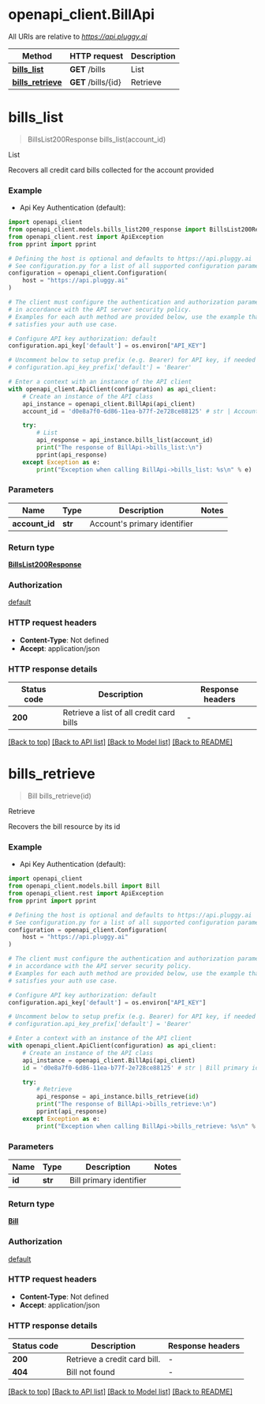 # openapi_client.BillApi

All URIs are relative to *https://api.pluggy.ai*

Method | HTTP request | Description
------------- | ------------- | -------------
[**bills_list**](BillApi.md#bills_list) | **GET** /bills | List
[**bills_retrieve**](BillApi.md#bills_retrieve) | **GET** /bills/{id} | Retrieve


# **bills_list**
> BillsList200Response bills_list(account_id)

List

Recovers all credit card bills collected for the account provided

### Example

* Api Key Authentication (default):

```python
import openapi_client
from openapi_client.models.bills_list200_response import BillsList200Response
from openapi_client.rest import ApiException
from pprint import pprint

# Defining the host is optional and defaults to https://api.pluggy.ai
# See configuration.py for a list of all supported configuration parameters.
configuration = openapi_client.Configuration(
    host = "https://api.pluggy.ai"
)

# The client must configure the authentication and authorization parameters
# in accordance with the API server security policy.
# Examples for each auth method are provided below, use the example that
# satisfies your auth use case.

# Configure API key authorization: default
configuration.api_key['default'] = os.environ["API_KEY"]

# Uncomment below to setup prefix (e.g. Bearer) for API key, if needed
# configuration.api_key_prefix['default'] = 'Bearer'

# Enter a context with an instance of the API client
with openapi_client.ApiClient(configuration) as api_client:
    # Create an instance of the API class
    api_instance = openapi_client.BillApi(api_client)
    account_id = 'd0e8a7f0-6d86-11ea-b77f-2e728ce88125' # str | Account's primary identifier

    try:
        # List
        api_response = api_instance.bills_list(account_id)
        print("The response of BillApi->bills_list:\n")
        pprint(api_response)
    except Exception as e:
        print("Exception when calling BillApi->bills_list: %s\n" % e)
```



### Parameters


Name | Type | Description  | Notes
------------- | ------------- | ------------- | -------------
 **account_id** | **str**| Account&#39;s primary identifier | 

### Return type

[**BillsList200Response**](BillsList200Response.md)

### Authorization

[default](../README.md#default)

### HTTP request headers

 - **Content-Type**: Not defined
 - **Accept**: application/json

### HTTP response details

| Status code | Description | Response headers |
|-------------|-------------|------------------|
**200** | Retrieve a list of all credit card bills |  -  |

[[Back to top]](#) [[Back to API list]](../README.md#documentation-for-api-endpoints) [[Back to Model list]](../README.md#documentation-for-models) [[Back to README]](../README.md)

# **bills_retrieve**
> Bill bills_retrieve(id)

Retrieve

Recovers the bill resource by its id

### Example

* Api Key Authentication (default):

```python
import openapi_client
from openapi_client.models.bill import Bill
from openapi_client.rest import ApiException
from pprint import pprint

# Defining the host is optional and defaults to https://api.pluggy.ai
# See configuration.py for a list of all supported configuration parameters.
configuration = openapi_client.Configuration(
    host = "https://api.pluggy.ai"
)

# The client must configure the authentication and authorization parameters
# in accordance with the API server security policy.
# Examples for each auth method are provided below, use the example that
# satisfies your auth use case.

# Configure API key authorization: default
configuration.api_key['default'] = os.environ["API_KEY"]

# Uncomment below to setup prefix (e.g. Bearer) for API key, if needed
# configuration.api_key_prefix['default'] = 'Bearer'

# Enter a context with an instance of the API client
with openapi_client.ApiClient(configuration) as api_client:
    # Create an instance of the API class
    api_instance = openapi_client.BillApi(api_client)
    id = 'd0e8a7f0-6d86-11ea-b77f-2e728ce88125' # str | Bill primary identifier

    try:
        # Retrieve
        api_response = api_instance.bills_retrieve(id)
        print("The response of BillApi->bills_retrieve:\n")
        pprint(api_response)
    except Exception as e:
        print("Exception when calling BillApi->bills_retrieve: %s\n" % e)
```



### Parameters


Name | Type | Description  | Notes
------------- | ------------- | ------------- | -------------
 **id** | **str**| Bill primary identifier | 

### Return type

[**Bill**](Bill.md)

### Authorization

[default](../README.md#default)

### HTTP request headers

 - **Content-Type**: Not defined
 - **Accept**: application/json

### HTTP response details

| Status code | Description | Response headers |
|-------------|-------------|------------------|
**200** | Retrieve a credit card bill. |  -  |
**404** | Bill not found |  -  |

[[Back to top]](#) [[Back to API list]](../README.md#documentation-for-api-endpoints) [[Back to Model list]](../README.md#documentation-for-models) [[Back to README]](../README.md)

